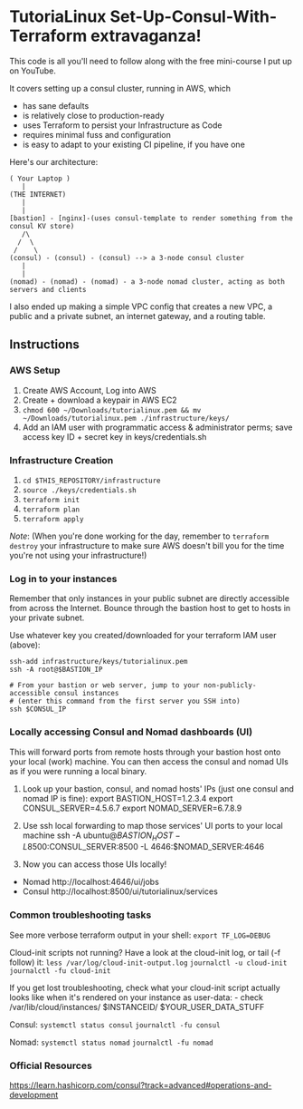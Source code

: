 # TutoriaLinux Set-Up-Consul-With-Terraform extravaganza!
This code is all you'll need to follow along with the free mini-course I put up on YouTube.

It covers setting up a consul cluster, running in AWS, which

- has sane defaults
- is relatively close to production-ready
- uses Terraform to persist your Infrastructure as Code
- requires minimal fuss and configuration
- is easy to adapt to your existing CI pipeline, if you have one


Here's our architecture:

```
( Your Laptop )
   |
(THE INTERNET)
   |
   |
[bastion] - [nginx]-(uses consul-template to render something from the consul KV store)
   /\
  /  \
 /    \
(consul) - (consul) - (consul) --> a 3-node consul cluster
   |
   |
(nomad) - (nomad) - (nomad) - a 3-node nomad cluster, acting as both servers and clients
```

I also ended up making a simple VPC config that creates a new VPC, a public and a private subnet, an internet gateway, and a routing table.



## Instructions

### AWS Setup

1. Create AWS Account, Log into AWS
1. Create + download a keypair in AWS EC2
1. `chmod 600 ~/Downloads/tutorialinux.pem && mv ~/Downloads/tutorialinux.pem ./infrastructure/keys/`
1. Add an IAM user with programmatic access & administrator perms; save access key ID + secret key in keys/credentials.sh


### Infrastructure Creation

1. `cd $THIS_REPOSITORY/infrastructure`
1. `source ./keys/credentials.sh`
1. `terraform init`
1. `terraform plan`
1. `terraform apply`

*Note*: (When you're done working for the day, remember to `terraform destroy` your infrastructure to make sure AWS doesn't bill you for the time you're not using your infrastructure!)

### Log in to your instances

Remember that only instances in your public subnet are directly accessible from across the Internet. Bounce through the bastion host to get to hosts in your private subnet.

Use whatever key you created/downloaded for your terraform IAM user (above):

```
ssh-add infrastructure/keys/tutorialinux.pem
ssh -A root@$BASTION_IP

# From your bastion or web server, jump to your non-publicly-accessible consul instances
# (enter this command from the first server you SSH into)
ssh $CONSUL_IP
```

### Locally accessing Consul and Nomad dashboards (UI)
This will forward ports from remote hosts through your bastion host onto your local (work) machine. You can then access the consul and nomad UIs as if you were running a local binary.

1. Look up your bastion, consul, and nomad hosts' IPs (just one consul and nomad IP is fine):
   export BASTION_HOST=1.2.3.4
   export CONSUL_SERVER=4.5.6.7
   export NOMAD_SERVER=6.7.8.9

1. Use ssh local forwarding to map those services' UI ports to your local machine
   ssh -A ubuntu@$BASTION_HOST -L 8500:$CONSUL_SERVER:8500 -L 4646:$NOMAD_SERVER:4646

1. Now you can access those UIs locally!
- Nomad http://localhost:4646/ui/jobs
- Consul http://localhost:8500/ui/tutorialinux/services


### Common troubleshooting tasks

See more verbose terraform output in your shell:
`export TF_LOG=DEBUG`

Cloud-init scripts not running? Have a look at the cloud-init log, or tail (-f follow) it:
`less /var/log/cloud-init-output.log`
`journalctl -u cloud-init`
`journalctl -fu cloud-init`

If you get lost troubleshooting, check what your cloud-init script actually looks like when it's rendered on your instance as user-data:
    - check  /var/lib/cloud/instances/ $INSTANCEID/ $YOUR_USER_DATA_STUFF


Consul:
`systemctl status consul`
`journalctl -fu consul`

Nomad:
`systemctl status nomad`
`journalctl -fu nomad`



### Official Resources

https://learn.hashicorp.com/consul?track=advanced#operations-and-development

